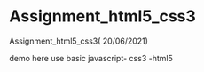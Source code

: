 # Assignment_html5_css3

Assignment_html5_css3( 20/06/2021)

demo here
use basic javascript- css3 -html5
